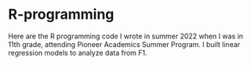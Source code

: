 # R-programming
Here are the R programming code I wrote in summer 2022 when I was in 11th grade, attending Pioneer Academics Summer Program. I built linear regression models to analyze data from F1.
